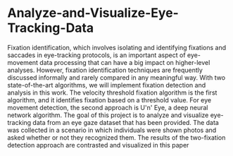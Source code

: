 # Analyze-and-Visualize-Eye-Tracking-Data
Fixation identification, which involves isolating and identifying 
fixations and saccades in eye-tracking protocols, is an important 
aspect of eye-movement data processing that can have a big 
impact on higher-level analyses. However, fixation identification
techniques are frequently discussed informally and rarely 
compared in any meaningful way. With two state-of-the-art 
algorithms, we will implement fixation detection and analysis in 
this work. The velocity threshold fixation algorithm is the first 
algorithm, and it identifies fixation based on a threshold value.
For eye movement detection, the second approach is U'n' Eye, a 
deep neural network algorithm. The goal of this project is to 
analyze and visualize eye-tracking data from an eye gaze dataset 
that has been provided. The data was collected in a scenario in 
which individuals were shown photos and asked whether or not 
they recognized them. The results of the two-fixation detection 
approach are contrasted and visualized in this paper
